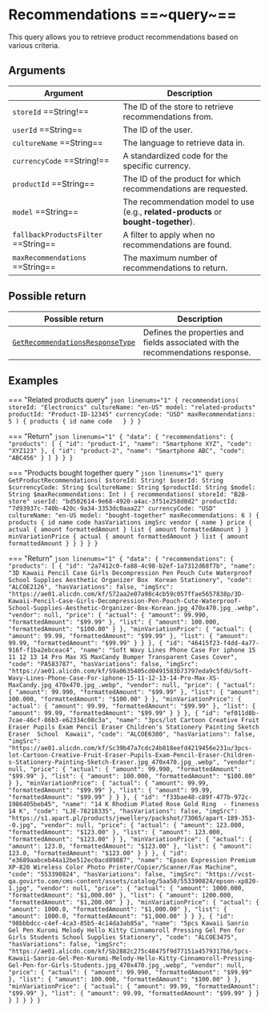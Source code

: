 # Recommendations ==~query~==

This query allows you to retrieve product recommendations based on various criteria.

## Arguments

| Argument                       | Description                                                                                     |
|--------------------------------|-------------------------------------------------------------------------------------------------|
| `storeId` ==String!==          | The ID of the store to retrieve recommendations from.                                           |
| `userId`  ==String==           | The ID of the user.                                                                             |
| `cultureName` ==String==       | The language to retrieve data in.                                                               |
| `currencyCode` ==String!==     | A standardized code for the specific currency.                                                  |
| `productId` ==String==         | The ID of the product for which recommendations are requested.                                  |
| `model` ==String==             | The recommendation model to use (e.g., **related-products** or **bought-together**).            |
| `fallbackProductsFilter` ==String== | A filter to apply when no recommendations are found.                                       |
| `maxRecommendations` ==String== | The maximum number of recommendations to return.                                               |

## Possible return

| Possible return                                         	| Description                                                              	|
|---------------------------------------------------------	|------------------------------------------------------------------------	|
| [`GetRecommendationsResponseType`](../object/GetRecommendationsResponseType.md)  | Defines the properties and fields associated with the recommendations response. 	|

## Examples

=== "Related products query"
    ```json linenums="1"
    {
      recommendations(
        storeId: "Electronics"
        cultureName: "en-US"
        model: "related-products"
        productId: "Product-ID-12345"
        currencyCode: "USD"
        maxRecommendations: 5
      ) {
        products {
          id
          name
          code  
        }
      }
    }
    ```

=== "Return"
    ```json linenums="1"
    {
      "data": {
        "recommendations": {
          "products": [
            {
              "id": "product-1",
              "name": "Smartphone XYZ",
              "code": "XYZ123"
            },
            {
              "id": "product-2",
              "name": "Smartphone ABC",
              "code": "ABC456"
            }
          ]
        }
      }
    }
    ```

=== "Products bought together query "
    ```json linenums="1"
    query GetProductRecommendations(
      $storeId: String!
      $userId: String
      $currencyCode: String
      $cultureName: String
      $productId: String
      $model: String
      $maxRecommendations: Int
    ) {
      recommendations(
        storeId: "B2B-store"
        userId: "bd502614-9e68-4920-a4ac-3f51e258d8d2"
        productId: "7d93937c-740b-420c-9a34-3353dc0aaa22"
        currencyCode: "USD"
        cultureName: "en-US
        model: "bought-together"
        maxRecommendations: 6
      ) {
        products {
          id
          name
          code
          hasVariations
          imgSrc
          vendor {
            name
          }
          price {
            actual {
              amount
              formattedAmount
            }
            list {
              amount
              formattedAmount
            }
          }
          minVariationPrice {
            actual {
              amount
              formattedAmount
            }
            list {
              amount
              formattedAmount
            }
          }
        }
      }
    }
    ```

=== "Return"
    ```json linenums="1"
    {
        "data": {
            "recommendations": {
                "products": [
                    {
                        "id": "2a7412c0-fa88-4c98-b2ef-1a7312d68f7b",
                        "name": "3D Kawaii Pencil Case Girls Decompression Pen Pouch Cute Waterproof School Supplies Aesthetic Organizer Box  Korean Stationery",
                        "code": "ALCOE2126",
                        "hasVariations": false,
                        "imgSrc": "https://ae01.alicdn.com/kf/S72aa2e07a98c4cb59c057ffae5657838p/3D-Kawaii-Pencil-Case-Girls-Decompression-Pen-Pouch-Cute-Waterproof-School-Supplies-Aesthetic-Organizer-Box-Korean.jpg_470x470.jpg_.webp",
                        "vendor": null,
                        "price": {
                            "actual": {
                                "amount": 99.990,
                                "formattedAmount": "$99.99"
                            },
                            "list": {
                                "amount": 100.000,
                                "formattedAmount": "$100.00"
                            }
                        },
                        "minVariationPrice": {
                            "actual": {
                                "amount": 99.99,
                                "formattedAmount": "$99.99"
                            },
                            "list": {
                                "amount": 99.99,
                                "formattedAmount": "$99.99"
                            }
                        }
                    },
                    {
                        "id": "46415f23-f4dd-4a77-916f-f1ba2ebceac4",
                        "name": "Soft Wavy Lines Phone Case For iphone 15 11 12 13 14 Pro Max XS MaxCandy Bumper Transparent Cases Cover",
                        "code": "PA583787",
                        "hasVariations": false,
                        "imgSrc": "https://ae01.alicdn.com/kf/S9a0635405cd0491583b73797eda9c5fdU/Soft-Wavy-Lines-Phone-Case-For-iphone-15-11-12-13-14-Pro-Max-XS-MaxCandy.jpg_470x470.jpg_.webp",
                        "vendor": null,
                        "price": {
                            "actual": {
                                "amount": 99.990,
                                "formattedAmount": "$99.99"
                            },
                            "list": {
                                "amount": 100.000,
                                "formattedAmount": "$100.00"
                            }
                        },
                        "minVariationPrice": {
                            "actual": {
                                "amount": 99.99,
                                "formattedAmount": "$99.99"
                            },
                            "list": {
                                "amount": 99.99,
                                "formattedAmount": "$99.99"
                            }
                        }
                    },
                    {
                        "id": "ef011d8b-7cae-46cf-86b3-e62334c08c3a",
                        "name": "3pcs/lot Cartoon Creative Fruit Eraser Pupils Exam Pencil Eraser Children's Stationery Painting Sketch Eraser  School  Kawaii",
                        "code": "ALCOE6380",
                        "hasVariations": false,
                        "imgSrc": "https://ae01.alicdn.com/kf/Sc39b47a7cdc24b818eefd4219456e231u/3pcs-lot-Cartoon-Creative-Fruit-Eraser-Pupils-Exam-Pencil-Eraser-Children-s-Stationery-Painting-Sketch-Eraser.jpg_470x470.jpg_.webp",
                        "vendor": null,
                        "price": {
                            "actual": {
                                "amount": 99.990,
                                "formattedAmount": "$99.99"
                            },
                            "list": {
                                "amount": 100.000,
                                "formattedAmount": "$100.00"
                            }
                        },
                        "minVariationPrice": {
                            "actual": {
                                "amount": 99.99,
                                "formattedAmount": "$99.99"
                            },
                            "list": {
                                "amount": 99.99,
                                "formattedAmount": "$99.99"
                            }
                        }
                    },
                    {
                        "id": "f33bae48-c89f-477b-972c-1986405beb45",
                        "name": "14 K Rhodium Plated Rose Gold Ring  - fineness 14 K",
                        "code": "LJE-78218335",
                        "hasVariations": false,
                        "imgSrc": "https://s1.apart.pl/products/jewellery/packshot/73065/apart-189-353--0.jpg",
                        "vendor": null,
                        "price": {
                            "actual": {
                                "amount": 123.000,
                                "formattedAmount": "$123.00"
                            },
                            "list": {
                                "amount": 123.000,
                                "formattedAmount": "$123.00"
                            }
                        },
                        "minVariationPrice": {
                            "actual": {
                                "amount": 123.0,
                                "formattedAmount": "$123.00"
                            },
                            "list": {
                                "amount": 123.0,
                                "formattedAmount": "$123.00"
                            }
                        }
                    },
                    {
                        "id": "e3689aabceb44a12be512ec0acd89887",
                        "name": "Epson Expression Premium XP-820 Wireless Color Photo Printer/Copier/Scanner/Fax Machine",
                        "code": "553390824",
                        "hasVariations": false,
                        "imgSrc": "https://vcst-qa.govirto.com/cms-content/assets/catalog/5aa50/553390824/epson-xp820-1.jpg",
                        "vendor": null,
                        "price": {
                            "actual": {
                                "amount": 1000.000,
                                "formattedAmount": "$1,000.00"
                            },
                            "list": {
                                "amount": 1200.000,
                                "formattedAmount": "$1,200.00"
                            }
                        },
                        "minVariationPrice": {
                            "actual": {
                                "amount": 1000.0,
                                "formattedAmount": "$1,000.00"
                            },
                            "list": {
                                "amount": 1000.0,
                                "formattedAmount": "$1,000.00"
                            }
                        }
                    },
                    {
                        "id": "98bbbdcc-c4ef-4ca3-85b5-4c14da3ab85a",
                        "name": "5pcs Kawaii Sanrio Gel Pen Kuromi Melody Hello Kitty Cinnamoroll Pressing Gel Pen for Girls Students School Supplies Stationery",
                        "code": "ALCOE3475",
                        "hasVariations": false,
                        "imgSrc": "https://ae01.alicdn.com/kf/Sb2882c275c48475f9d77151a4579317b6/5pcs-Kawaii-Sanrio-Gel-Pen-Kuromi-Melody-Hello-Kitty-Cinnamoroll-Pressing-Gel-Pen-for-Girls-Students.jpg_470x470.jpg_.webp",
                        "vendor": null,
                        "price": {
                            "actual": {
                                "amount": 99.990,
                                "formattedAmount": "$99.99"
                            },
                            "list": {
                                "amount": 100.000,
                                "formattedAmount": "$100.00"
                            }
                        },
                        "minVariationPrice": {
                            "actual": {
                                "amount": 99.99,
                                "formattedAmount": "$99.99"
                            },
                            "list": {
                                "amount": 99.99,
                                "formattedAmount": "$99.99"
                            }
                        }
                    }
                ]
            }
        }
    }
    ```
